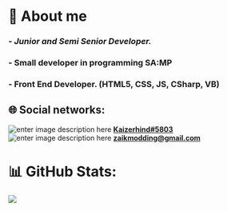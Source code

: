 # 📑 About me
### - *Junior and Semi Senior Developer.*
### - Small developer in programming SA:MP
### - Front End Developer. (HTML5, CSS, JS, CSharp, VB)

## 🌐 Social networks:
![enter image description here]([https://i.imgur.com/UcxTcqj.png](https://img.icons8.com/cute-clipart/32/discord-new-logo.png)) [**Kaizerhind#5803**](https://discord.com/)
![enter image description here](https://img.icons8.com/color/32/gmail--v2.png) **[zaikmodding@gmail.com](mailto:zaikmodding@gmail.com)**

# 📊 GitHub Stats:
![](https://github-readme-stats.vercel.app/api/top-langs/?username=KaizerHind&theme=dark&hide_border=false&include_all_commits=false&count_private=false&layout=compact)


